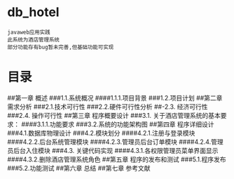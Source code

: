 # db_hotel
    javaweb应用实践
    此系统为酒店管理系统
    部分功能存有bug暂未完善,但基础功能可实现

# 目录 
##第一章 概述
###1.1.系统概况
####1.1.1.项目背景
###1.2.项目计划
##第二章 需求分析
###2.1.技术可行性
###2.2.硬件可行性分析
##-2.3.	经济可行性
###2.4.	操作可行性
##第三章 程序概要设计
###3.1.	关于酒店管理系统的基本要求：
####3.1.1.功能要求
###3.2.系统的功能架构图
##第四章 程序详细设计
###4.1.数据库物理设计
###4.2.模块划分
####4.2.1.注册与登录模块
####4.2.2.后台系统管理模块
####4.2.3.管理员后台订单模块
####4.2.4.管理员后台入住模块
###4.3.	关键代码实现
####4.3.1.各权限管理员菜单界面显示
####4.3.2.删除酒店管理系统角色
##第五章 程序的发布和测试
###5.1.程序发布
###5.2.功能测试
##第六章 总结
##第七章 参考文献


